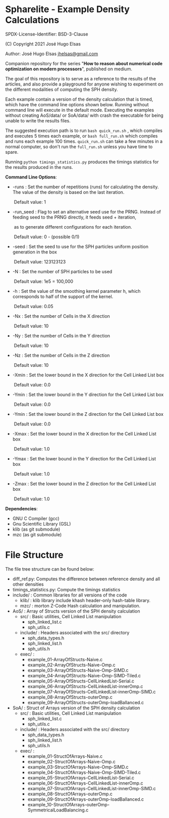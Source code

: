 # Spharelite - Example Density Calculations

SPDX-License-Identifier:  BSD-3-Clause

(C) Copyright 2021 José Hugo Elsas

Author: José Hugo Elsas <jhelsas@gmail.com>

Companion repository for the series "**How to reason about numerical code optimization on modern processors**", published on medium.

The goal of this repository is to serve as a reference to the results of the articles, and also provide a playground for anyone wishing to experiment on the different modalities of computing the SPH density. 

Each example contain a version of the density calculation that is timed, which have the command line options shown below. Running without command line will execute in the default mode. Executing the examples without creating AoS/data/ or SoA/data/ with crash the executable for being unable to write the results files. 

The suggested execution path is to run `bash quick_run.sh` , which compiles and executes 5 times each example, or `bash full_run.sh` which compiles and runs each example 100 times. `quick_run.sh` can take a few minutes in a normal computer, so don't run the `full_run.sh` unless you have time to spare. 

Running `python timings_statistics.py` produces the timings statistics for the results produced in the runs. 

**Command Line Options**: 

 * -runs  <int>   : Set the number of repetitions (runs) for calculating the density. The value of the density is based on the last  iteration.

   ​							  Default value: 1

 * -run_seed <int>: Flag to set an alternative seed use for the PRNG. Instead of feeding seed to the PRNG directly, it feeds  seed + iteration, 

   ​                              as to generate different configurations for each iteration. 

   ​                              Default value: 0 - (possible 0/1)

 * -seed     <int>: Set the seed to use for the SPH particles uniform position generation in the box

   ​							  Default value: 123123123

 * -N        <int>: Set the number of SPH particles to be used

   ​						      Default value: 1e5 = 100,000

 * -h      <float>: Set the value of the smoothing kernel parameter h, which corresponds to half of the support of the kernel. 

   ​    						  Default value: 0.05

 * -Nx       <int>: Set the number of Cells in the X direction

   ​							  Default value: 10

 * -Ny       <int>: Set the number of Cells in the Y direction

   ​							  Default value: 10

 * -Nz       <int>: Set the number of Cells in the Z direction

   ​							  Default value: 10

 * -Xmin   <float>: Set the lower bound in the X direction for the Cell Linked List box 

   ​							  Default value: 0.0

 * -Ymin   <float>: Set the lower bound in the Y direction for the Cell Linked List box 

   ​							  Default value: 0.0

 * -Ymin   <float>: Set the lower bound in the Z direction for the Cell Linked List box 

   ​							  Default value: 0.0

 * -Xmax   <float>: Set the lower bound in the X direction for the Cell Linked List box 

   ​							  Default value: 1.0

 * -Ymax   <float>: Set the lower bound in the Y direction for the Cell Linked List box 

   ​							  Default value: 1.0

 * -Zmax   <float>: Set the lower bound in the Z direction for the Cell Linked List box 

   ​							  Default value: 1.0

**Dependencies**: 

- GNU C Compiler (gcc)
- Gnu Scientific Library (GSL)
- klib (as git submodule)
- mzc (as git submodule)

# File Structure

The file tree structure can be found below:

- diff_ref.py: Computes the difference between reference density and all other densities
- timings_statistics.py: Compute the timings statistics
- include/ : Common libraries for all versions of the code
  - klib/ : klib library include khash header-only hash-table library.
  - mzc/ : morton Z-Code Hash calculation and manipulation. 
- AoS/ : Array of Structs version of the SPH density calculation
  - src/ : Basic utilities, Cell Linked List manipulation
    - sph_linked_list.c
    - sph_utils.c
  - include/ : Headers associated with the src/ directory
    - sph_data_types.h
    - sph_linked_list.h
    - sph_utils.h
  - exec/ :
    - example_01-ArrayOfStructs-Naive.c
    - example_02-ArrayOfStructs-Naive-Omp.c
    - example_03-ArrayOfStructs-Naive-Omp-SIMD.c
    - example_04-ArrayOfStructs-Naive-Omp-SIMD-Tiled.c
    - example_05-ArrayOfStructs-CellLinkedList-Serial.c
    - example_06-ArrayOfStructs-CellLinkedList-innerOmp.c
    - example_07-ArrayOfStructs-CellLinkedList-innerOmp-SIMD.c
    - example_08-ArrayOfStructs-outerOmp.c
    - example_09-ArrayOfStructs-outerOmp-loadBallanced.c
- SoA/ : Struct of Arrays version of the SPH density calculation
  - src/ : Basic utilities, Cell Linked List manipulation
    - sph_linked_list.c
    - sph_utils.c
  - include/ : Headers associated with the src/ directory
    - sph_data_types.h
    - sph_linked_list.h
    - sph_utils.h
  - exec/ :
    - example_01-StructOfArrays-Naive.c
    - example_02-StructOfArrays-Naive-Omp.c
    - example_03-StructOfArrays-Naive-Omp-SIMD.c
    - example_04-StructOfArrays-Naive-Omp-SIMD-Tiled.c
    - example_05-StructOfArrays-CellLinkedList-Serial.c
    - example_06-StructOfArrays-CellLinkedList-innerOmp.c
    - example_07-StructOfArrays-CellLinkedList-innerOmp-SIMD.c
    - example_08-StructOfArrays-outerOmp.c
    - example_09-StructOfArrays-outerOmp-loadBallanced.c
    - example_10-StructOfArrays-outerOmp-SymmetricalLoadBalancing.c

